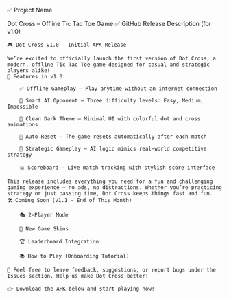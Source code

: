 ✅ Project Name

Dot Cross – Offline Tic Tac Toe Game
✅ GitHub Release Description (for v1.0)

    🎮 Dot Cross v1.0 – Initial APK Release

    We’re excited to officially launch the first version of Dot Cross, a modern, offline Tic Tac Toe game designed for casual and strategic players alike!
    🚀 Features in v1.0:

        ✅ Offline Gameplay – Play anytime without an internet connection

        🤖 Smart AI Opponent – Three difficulty levels: Easy, Medium, Impossible

        🎨 Clean Dark Theme – Minimal UI with colorful dot and cross animations

        🔄 Auto Reset – The game resets automatically after each match

        🧠 Strategic Gameplay – AI logic mimics real-world competitive strategy

        📊 Scoreboard – Live match tracking with stylish score interface

    This release includes everything you need for a fun and challenging gaming experience — no ads, no distractions. Whether you’re practicing strategy or just passing time, Dot Cross keeps things fast and fun.
    🛠 Coming Soon (v1.1 - End of This Month)

        🎭 2-Player Mode

        🧩 New Game Skins

        🏆 Leaderboard Integration

        📚 How to Play (Onboarding Tutorial)

    💬 Feel free to leave feedback, suggestions, or report bugs under the Issues section. Help us make Dot Cross better!

    👉 Download the APK below and start playing now!
